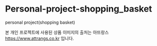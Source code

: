 # Personal-project-shopping_basket
personal project(shopping basket)

본 개인 프로젝트에 사용된 상품 이미지의 출처는 아뜨랑스 https://www.attrangs.co.kr 입니다.
